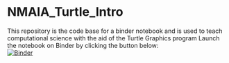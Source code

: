 # NMAIA_Turtle_Intro
This repository is the code base for a binder notebook and is used to teach computational science with the aid of the Turtle Graphics program
Launch the notebook on Binder by clicking the button below:<br>
[![Binder](https://mybinder.org/badge_logo.svg)](https://mybinder.org/v2/gh/racer-core/NMAIA_Turtle_Intro/main?filepath=NMAIA_Turtle_Intro.ipynb)

